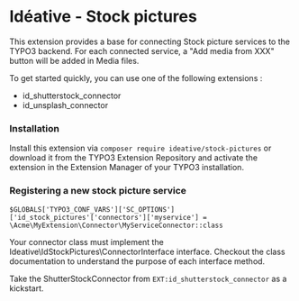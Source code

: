 # Idéative - Stock pictures
This extension provides a base for connecting Stock picture services to the TYPO3 backend.
For each connected service, a "Add media from XXX" button will be added in Media files.

To get started quickly, you can use one of the following extensions :
- id_shutterstock_connector
- id_unsplash_connector

### Installation
Install this extension via `composer require ideative/stock-pictures` or download it from the TYPO3 Extension Repository and activate the extension in the Extension Manager of your TYPO3 installation.

### Registering a new stock picture service
```$GLOBALS['TYPO3_CONF_VARS']['SC_OPTIONS']['id_stock_pictures'['connectors']['myservice'] = \Acme\MyExtension\Connector\MyServiceConnector::class```

Your connector class must implement the Ideative\IdStockPictures\ConnectorInterface interface. Checkout the class documentation to understand the purpose of each interface method. 

Take the ShutterStockConnector from `EXT:id_shutterstock_connector` as a kickstart.